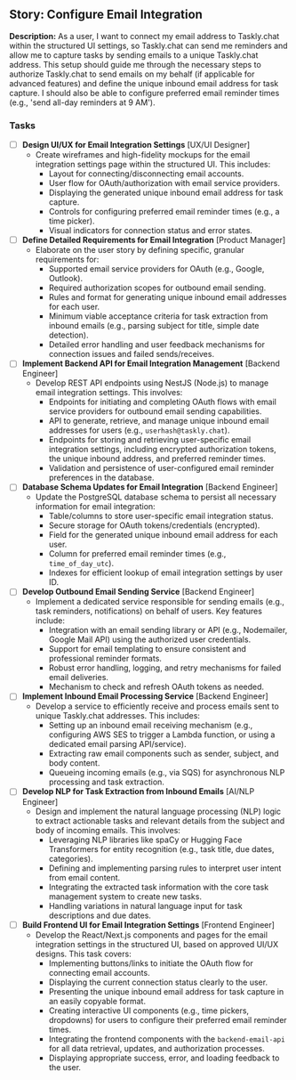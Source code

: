## Story: Configure Email Integration

**Description:**
As a user, I want to connect my email address to Taskly.chat within the structured UI settings, so Taskly.chat can send me reminders and allow me to capture tasks by sending emails to a unique Taskly.chat address. This setup should guide me through the necessary steps to authorize Taskly.chat to send emails on my behalf (if applicable for advanced features) and define the unique inbound email address for task capture. I should also be able to configure preferred email reminder times (e.g., 'send all-day reminders at 9 AM').

### Tasks

- [ ] **Design UI/UX for Email Integration Settings** [UX/UI Designer]
  - Create wireframes and high-fidelity mockups for the email integration settings page within the structured UI. This includes:
    *   Layout for connecting/disconnecting email accounts.
    *   User flow for OAuth/authorization with email service providers.
    *   Displaying the generated unique inbound email address for task capture.
    *   Controls for configuring preferred email reminder times (e.g., a time picker).
    *   Visual indicators for connection status and error states.
- [ ] **Define Detailed Requirements for Email Integration** [Product Manager]
  - Elaborate on the user story by defining specific, granular requirements for:
    *   Supported email service providers for OAuth (e.g., Google, Outlook).
    *   Required authorization scopes for outbound email sending.
    *   Rules and format for generating unique inbound email addresses for each user.
    *   Minimum viable acceptance criteria for task extraction from inbound emails (e.g., parsing subject for title, simple date detection).
    *   Detailed error handling and user feedback mechanisms for connection issues and failed sends/receives.
- [ ] **Implement Backend API for Email Integration Management** [Backend Engineer]
  - Develop REST API endpoints using NestJS (Node.js) to manage email integration settings. This involves:
    *   Endpoints for initiating and completing OAuth flows with email service providers for outbound email sending capabilities.
    *   API to generate, retrieve, and manage unique inbound email addresses for users (e.g., `userhash@taskly.chat`).
    *   Endpoints for storing and retrieving user-specific email integration settings, including encrypted authorization tokens, the unique inbound address, and preferred reminder times.
    *   Validation and persistence of user-configured email reminder preferences in the database.
- [ ] **Database Schema Updates for Email Integration** [Backend Engineer]
  - Update the PostgreSQL database schema to persist all necessary information for email integration:
    *   Table/columns to store user-specific email integration status.
    *   Secure storage for OAuth tokens/credentials (encrypted).
    *   Field for the generated unique inbound email address for each user.
    *   Column for preferred email reminder times (e.g., `time_of_day_utc`).
    *   Indexes for efficient lookup of email integration settings by user ID.
- [ ] **Develop Outbound Email Sending Service** [Backend Engineer]
  - Implement a dedicated service responsible for sending emails (e.g., task reminders, notifications) on behalf of users. Key features include:
    *   Integration with an email sending library or API (e.g., Nodemailer, Google Mail API) using the authorized user credentials.
    *   Support for email templating to ensure consistent and professional reminder formats.
    *   Robust error handling, logging, and retry mechanisms for failed email deliveries.
    *   Mechanism to check and refresh OAuth tokens as needed.
- [ ] **Implement Inbound Email Processing Service** [Backend Engineer]
  - Develop a service to efficiently receive and process emails sent to unique Taskly.chat addresses. This includes:
    *   Setting up an inbound email receiving mechanism (e.g., configuring AWS SES to trigger a Lambda function, or using a dedicated email parsing API/service).
    *   Extracting raw email components such as sender, subject, and body content.
    *   Queueing incoming emails (e.g., via SQS) for asynchronous NLP processing and task extraction.
- [ ] **Develop NLP for Task Extraction from Inbound Emails** [AI/NLP Engineer]
  - Design and implement the natural language processing (NLP) logic to extract actionable tasks and relevant details from the subject and body of incoming emails. This involves:
    *   Leveraging NLP libraries like spaCy or Hugging Face Transformers for entity recognition (e.g., task title, due dates, categories).
    *   Defining and implementing parsing rules to interpret user intent from email content.
    *   Integrating the extracted task information with the core task management system to create new tasks.
    *   Handling variations in natural language input for task descriptions and due dates.
- [ ] **Build Frontend UI for Email Integration Settings** [Frontend Engineer]
  - Develop the React/Next.js components and pages for the email integration settings in the structured UI, based on approved UI/UX designs. This task covers:
    *   Implementing buttons/links to initiate the OAuth flow for connecting email accounts.
    *   Displaying the current connection status clearly to the user.
    *   Presenting the unique inbound email address for task capture in an easily copyable format.
    *   Creating interactive UI components (e.g., time pickers, dropdowns) for users to configure their preferred email reminder times.
    *   Integrating the frontend components with the `backend-email-api` for all data retrieval, updates, and authorization processes.
    *   Displaying appropriate success, error, and loading feedback to the user.
